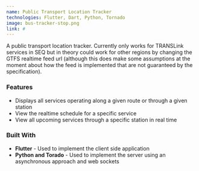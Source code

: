 ```yaml
---
name: Public Transport Location Tracker
technologies: Flutter, Dart, Python, Tornado
image: bus-tracker-stop.png
link: #
---
```


A public transport location tracker. Currently only works for TRANSLink services in SEQ but in theory could  work for other regions by changing the GTFS realtime feed url (although this does make some assumptions at the moment about how the feed is implemented that are not guaranteed by the specification).

### Features
 - Displays all services operating along a given route or through a given station
 - View the realtime schedule for a specific service
 - View all upcoming services through a specific station in real time

### Built With
 - **Flutter** - Used to implement the client side application
 - **Python and Torado** - Used to implement the server using an asynchronous approach and web sockets
